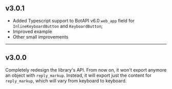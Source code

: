 ## v3.0.1

- Added Typescript support to BotAPI v6.0 `web_app` field for `InlineKeyboardButton` and `KeyboardButton`;
- Improved example
- Other small improvements

---

## v3.0.0

Completely redesign the library's API. From now on, it won't export anymore an object with `reply_markup`. Instead, it will export just the content for `reply_markup`, which will vary from keyboard to keyboard.
